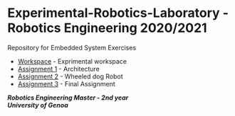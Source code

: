 # Experimental-Robotics-Laboratory - Robotics Engineering 2020/2021
Repository for Embedded System Exercises

* [Workspace](https://github.com/robertoalbanese/Experimental-Robotics-Laboratory/tree/master/experimental_ws) - Exprimental workspace
* [Assignment 1](https://github.com/robertoalbanese/Experimental-Robotics-Laboratory/tree/master/experimental_ws/src/assignment_1) - Architecture 
* [Assignment 2](https://github.com/robertoalbanese/Experimental-Robotics-Laboratory/tree/master/experimental_ws/src/exp_assignment2) - Wheeled dog Robot
* [Assignment 3](https://github.com/robertoalbanese/Experimental-Robotics-Laboratory/tree/master/experimental_ws/src/exp_assignment3/exp_assignment3) - Final Assignment

***Robotics Engineering Master - 2nd year***   
***University of Genoa***
